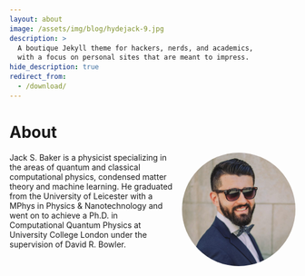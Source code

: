 ```yaml
---
layout: about
image: /assets/img/blog/hydejack-9.jpg
description: >
  A boutique Jekyll theme for hackers, nerds, and academics,
  with a focus on personal sites that are meant to impress.
hide_description: true
redirect_from:
  - /download/
---
```


# About

<div style="float:right; margin: 0 0 1em 1em; width: 200px; height: 200px; border-radius: 50%; overflow: hidden;">
  <img src="./assets/img/jack_s_baker.jpeg" style="width: 100%; height: 100%; object-fit: cover;">
</div>

Jack S. Baker is a physicist specializing in the areas of quantum and classical computational physics, condensed matter theory  and machine learning. He graduated from the University of Leicester with a MPhys in Physics & Nanotechnology and went on to achieve a Ph.D. in Computational Quantum Physics at University College London under the  supervision of David R. Bowler.



 
